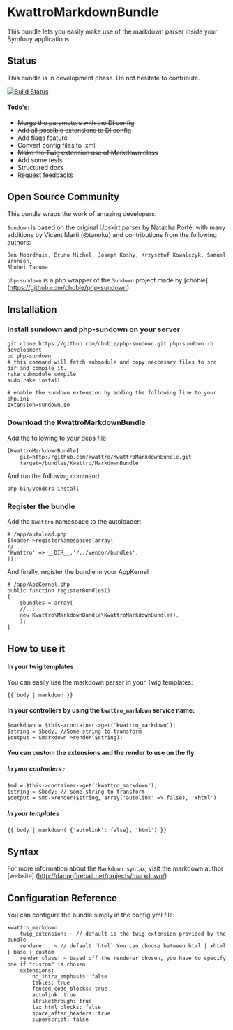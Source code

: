 KwattroMarkdownBundle
====================

This bundle lets you easily make use of the markdown parser inside your Symfony applications.

Status
------

This bundle is in development phase. Do not hesitate to contribute.

[![Build Status](https://secure.travis-ci.org/kwattro/KwattroMarkdownBundle.png?branch=master)](http://travis-ci.org/kwattro/KwattroMarkdownBundle)

#### Todo's:

* ~~Merge the parameters with the DI config~~
* ~~Add all possible extensions to DI config~~
* Add flags feature
* Convert config files to .xml
* ~~Make the Twig extension use of Markdown class~~
* Add some tests
* Structured docs
* Request feedbacks

Open Source Community
---------------------

This bundle wraps the work of amazing developers:

`Sundown` is based on the original Upskirt parser by Natacha Porté, with many additions
by Vicent Marti (@tanoku) and contributions from the following authors:

	Ben Noordhuis, Bruno Michel, Joseph Koshy, Krzysztof Kowalczyk, Samuel Bronson,
	Shuhei Tanuma

`php-sundown` is a php wrapper of the `Sundown` project made by [chobie] (https://github.com/chobie/php-sundown)

Installation
-------------

### Install sundown and php-sundown on your server

	git clone https://github.com/chobie/php-sundown.git php-sundown -b development
	cd php-sundown
	# this command will fetch submodule and copy neccesary files to src dir and compile it.
	rake submodule compile
	sudo rake install
	
	# enable the sundown extension by adding the following line to your php.ini
	extension=sundown.so

### Download the KwattroMarkdownBundle

Add the following to your deps file:

    [KwattroMarkdownBundle]
        git=http://github.com/kwattro/KwattroMarkdownBundle.git
        target=/bundles/Kwattro/MarkdownBundle

And run the following command:

    php bin/vendors install

### Register the bundle

Add the ``Kwattro`` namespace to the autoloader:

    # /app/autoload.php
    $loader->registerNamespaces(array(
    //...
    'Kwattro' => __DIR__.'/../vendor/bundles',
    ));

And finally, register the bundle in your AppKernel

    # /app/AppKernel.php
    public function registerBundles()
    {
        $bundles = array(
        //...
        new Kwattro\MarkdownBundle\KwattroMarkdownBundle(),
        );
    }

How to use it
-------------

#### In your twig templates

You can easily use the markdown parser in your Twig templates:

    {{ body | markdown }}

#### In your controllers by using the ``kwattro_markdown`` service name:

    $markdown = $this->container->get('kwattro_markdown');
    $string = $body; //Some string to transform
    $output = $markdown->render($string);

#### You can custom the extensions and the render to use on the fly

##### In your controllers :
````
$md = $this->container->get('kwattro_markdown');
$string = $body; // some string to transform
$output = $md->render($string, array('autolink' => false), 'xhtml')
````

##### In your templates
````
{{ body | markdown( {'autolink': false}, 'html') }}
````

Syntax
------

For more information about the ``Markdown syntax``, visit the markdown author [website] (http://daringfireball.net/projects/markdown/)

Configuration Reference
-----------------------

You can configure the bundle simply in the config.yml file:

````
kwattro_markdown:
    twig_extension: ~ // default is the twig extension provided by the bundle
    renderer : ~ // default `html` You can choose between html | xhtml | base | custom
    render_class: ~ based off the renderer chosen, you have to specify one if "custom" is chosen
    extensions:
        no_intra_emphasis: false
        tables: true
        fenced_code_blocks: true
        autolink: true
        strikethrough: true
        lax_html_blocks: false
        space_after_headers: true
        superscript: false
````